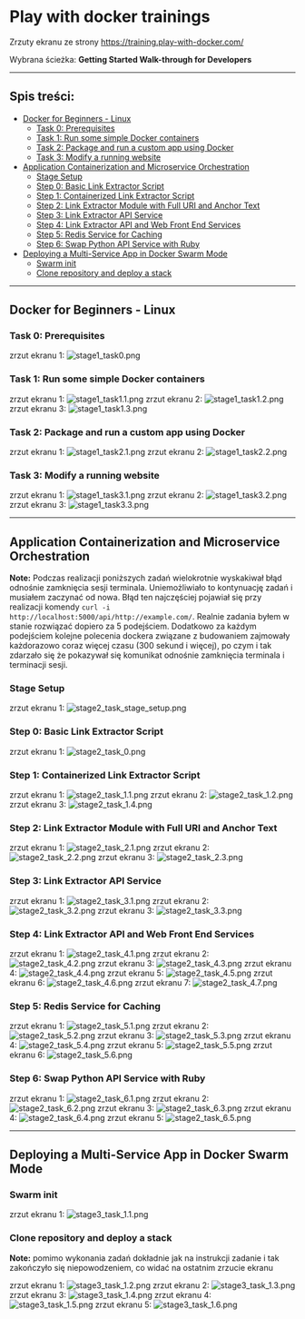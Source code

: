 # Play with docker trainings 
Zrzuty ekranu ze strony https://training.play-with-docker.com/

Wybrana ścieżka: **Getting Started Walk-through for Developers**

---
## Spis treści:
* [Docker for Beginners - Linux](#docker-for-beginners---Linux)
  * [Task 0: Prerequisites](#task-0-prerequisites)
  * [Task 1: Run some simple Docker containers](#task-1-run-some-simple-docker-containers)
  * [Task 2: Package and run a custom app using Docker](#Task-2-Package-and-run-a-custom-app-using-Docker)
  * [Task 3: Modify a running website](#Task-3-Modify-a-running-website)
* [Application Containerization and Microservice Orchestration](#Application-Containerization-and-Microservice-Orchestration)
  * [Stage Setup](#Stage-Setup)
  * [Step 0: Basic Link Extractor Script](#Step-0-Basic-Link-Extractor-Script)
  * [Step 1: Containerized Link Extractor Script](#Step-1-Containerized-Link-Extractor-Script)
  * [Step 2: Link Extractor Module with Full URI and Anchor Text](#Step-2-Link-Extractor-Module-with-Full-URI-and-Anchor-Text)
  * [Step 3: Link Extractor API Service](#Step-3-Link-Extractor-API-Service)
  * [Step 4: Link Extractor API and Web Front End Services](#Step-4-Link-Extractor-API-and-Web-Front-End-Services)
  * [Step 5: Redis Service for Caching](#Step-5-Redis-Service-for-Caching)
  * [Step 6: Swap Python API Service with Ruby](#Step-6-Swap-Python-API-Service-with-Ruby)
* [Deploying a Multi-Service App in Docker Swarm Mode](#Deploying-a-Multi-Service-App-in-Docker-Swarm-Mode)
  * [Swarm init](#Swarm-init)
  * [Clone repository and deploy a stack](#Clone-repository-and-deploy-a-stack)


---
## Docker for Beginners - Linux
### Task 0: Prerequisites
zrzut ekranu 1:
![stage1_task0.png](images/stage1_task0.png)


### Task 1: Run some simple Docker containers
zrzut ekranu 1:
![stage1_task1.1.png](images/stage1_task1.1.png)
zrzut ekranu 2:
![stage1_task1.2.png](images/stage1_task1.2.png)
zrzut ekranu 3:
![stage1_task1.3.png](images/stage1_task1.3.png)

### Task 2: Package and run a custom app using Docker
zrzut ekranu 1:
![stage1_task2.1.png](images/stage1_task2.1.png)
zrzut ekranu 2:
![stage1_task2.2.png](images/stage1_task2.2.png)

### Task 3: Modify a running website
zrzut ekranu 1:
![stage1_task3.1.png](images/stage1_task3.1.png)
zrzut ekranu 2:
![stage1_task3.2.png](images/stage1_task3.2.png)
zrzut ekranu 3:
![stage1_task3.3.png](images/stage1_task3.3.png)

---
## Application Containerization and Microservice Orchestration
**Note:** Podczas realizacji poniższych zadań wielokrotnie wyskakiwał błąd odnośnie zamknięcia sesji terminala. 
Uniemożliwiało to kontynuację zadań i musiałem zaczynać od nowa.
Błąd ten najczęściej pojawiał się przy realizacji komendy `curl -i http://localhost:5000/api/http://example.com/`.
Realnie zadania byłem w stanie rozwiązać dopiero za 5 podejściem. 
Dodatkowo za każdym podejściem kolejne polecenia dockera związane z budowaniem 
zajmowały każdorazowo coraz więcej czasu (300 sekund i więcej), 
po czym i tak zdarzało się że pokazywał się komunikat odnośnie zamknięcia terminala i terminacji sesji.  
### Stage Setup
zrzut ekranu 1:
![stage2_task_stage_setup.png](images/stage2_task_stage_setup.png)

### Step 0: Basic Link Extractor Script
zrzut ekranu 1:
![stage2_task_0.png](images/stage2_task_0.png)

### Step 1: Containerized Link Extractor Script
zrzut ekranu 1:
![stage2_task_1.1.png](images/stage2_task_1.1.png)
zrzut ekranu 2:
![stage2_task_1.2.png](images/stage2_task_1.2.png)
zrzut ekranu 3:
![stage2_task_1.4.png](images/stage2_task_1.3.png)

### Step 2: Link Extractor Module with Full URI and Anchor Text
zrzut ekranu 1:
![stage2_task_2.1.png](images/stage2_task_2.1.png)
zrzut ekranu 2:
![stage2_task_2.2.png](images/stage2_task_2.2.png)
zrzut ekranu 3:
![stage2_task_2.3.png](images/stage2_task_2.3.png)

### Step 3: Link Extractor API Service
zrzut ekranu 1:
![stage2_task_3.1.png](images/stage2_task_3.1.png)
zrzut ekranu 2:
![stage2_task_3.2.png](images/stage2_task_3.2.png)
zrzut ekranu 3:
![stage2_task_3.3.png](images/stage2_task_3.3.png)

### Step 4: Link Extractor API and Web Front End Services
zrzut ekranu 1:
![stage2_task_4.1.png](images/stage2_task_4.1.png)
zrzut ekranu 2:
![stage2_task_4.2.png](images/stage2_task_4.2.png)
zrzut ekranu 3:
![stage2_task_4.3.png](images/stage2_task_4.3.png)
zrzut ekranu 4:
![stage2_task_4.4.png](images/stage2_task_4.4.png)
zrzut ekranu 5:
![stage2_task_4.5.png](images/stage2_task_4.5.png)
zrzut ekranu 6:
![stage2_task_4.6.png](images/stage2_task_4.6.png)
zrzut ekranu 7:
![stage2_task_4.7.png](images/stage2_task_4.7.png)

### Step 5: Redis Service for Caching
zrzut ekranu 1:
![stage2_task_5.1.png](images/stage2_task_5.1.png)
zrzut ekranu 2:
![stage2_task_5.2.png](images/stage2_task_5.2.png)
zrzut ekranu 3:
![stage2_task_5.3.png](images/stage2_task_5.3.png)
zrzut ekranu 4:
![stage2_task_5.4.png](images/stage2_task_5.4.png)
zrzut ekranu 5:
![stage2_task_5.5.png](images/stage2_task_5.5.png)
zrzut ekranu 6:
![stage2_task_5.6.png](images/stage2_task_5.6.png)

### Step 6: Swap Python API Service with Ruby
zrzut ekranu 1:
![stage2_task_6.1.png](images/stage2_task_6.1.png)
zrzut ekranu 2:
![stage2_task_6.2.png](images/stage2_task_6.2.png)
zrzut ekranu 3:
![stage2_task_6.3.png](images/stage2_task_6.3.png)
zrzut ekranu 4:
![stage2_task_6.4.png](images/stage2_task_6.4.png)
zrzut ekranu 5:
![stage2_task_6.5.png](images/stage2_task_6.5.png)

---
## Deploying a Multi-Service App in Docker Swarm Mode
### Swarm init
zrzut ekranu 1:
![stage3_task_1.1.png](images/stage3_task_1.1.png)

### Clone repository and deploy a stack
**Note:** pomimo wykonania zadań dokładnie jak na instrukcji 
zadanie i tak zakończyło się niepowodzeniem, co widać na ostatnim zrzucie ekranu

zrzut ekranu 1:
![stage3_task_1.2.png](images/stage3_task_1.2.png)
zrzut ekranu 2:
![stage3_task_1.3.png](images/stage3_task_1.3.png)
zrzut ekranu 3:
![stage3_task_1.4.png](images/stage3_task_1.4.png)
zrzut ekranu 4:
![stage3_task_1.5.png](images/stage3_task_1.5.png)
zrzut ekranu 5:
![stage3_task_1.6.png](images/stage3_task_1.6.png)